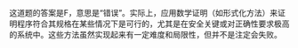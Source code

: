 这道题的答案是F，意思是“错误”。实际上，应用数学证明（如形式化方法）来证明程序符合其规格在某些情况下是可行的，尤其是在安全关键或对正确性要求极高的系统中。这些方法虽然实现起来有一定难度和局限性，但并不是注定会失败。
